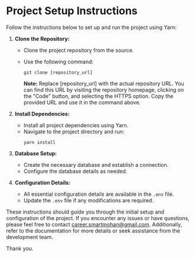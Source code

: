 # Project Setup Instructions

Follow the instructions below to set up and run the project using Yarn:

1. **Clone the Repository:**
   - Clone the project repository from the source.
   - Use the following command:
     ```
     git clone [repository_url]
     ```

      **Note:** Replace [repository_url] with the actual repository URL. You can find this URL by visiting the repository homepage, clicking on the "Code" button, and selecting the HTTPS option. Copy the provided URL and use it in the command above.

2. **Install Dependencies:**
   - Install all project dependencies using Yarn.
   - Navigate to the project directory and run:
     ```
     yarn install
     ```

3. **Database Setup:**
   - Create the necessary database and establish a connection.
   - Configure the database details as needed.

4. **Configuration Details:**
   - All essential configuration details are available in the `.env` file.
   - Update the `.env` file if any modifications are required.

These instructions should guide you through the initial setup and configuration of the project. If you encounter any issues or have questions, please feel free to contact [career.smartmohan@gmail.com](mailto:career.smartmohan@gmail.com). Additionally, refer to the documentation for more details or seek assistance from the development team.

Thank you.
